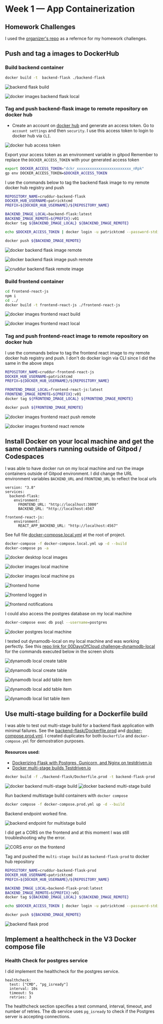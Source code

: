 # Week 1 — App Containerization

## Homework Challenges

I used the [organizer's repo](https://github.com/omenking/aws-bootcamp-cruddur-2023/blob/week-1/journal/week1.md) as a refernce for my homework challenges.

## Push and tag a images to DockerHub
### Build backend container
```sh
docker build -t  backend-flask ./backend-flask
```

![backend flask build](assets/week-1/backend-flask-build-01.png)

![docker images backend flask local](assets/week-1/docker-images-backend-flask.png)

### Tag and push backend-flask image to remote repository on docker hub

- Create an account on [docker hub](https://hub.docker.com/) and generate an access token. Go to `account settings` and then `security`. I use this access token to login to docker hub via `CLI`.

![docker hub access token](assets/week-1/docker_hub_access_token.png)

Export your access token as an environment variable in gitpod
Remember to replace the `DOCKER_ACCESS_TOKEN` with your generated access token

```sh
export DOCKER_ACCESS_TOKEN="dckr_xxxxxxxxxxxxxxxxxxxxxxxxx_nRpk"
gp env DOCKER_ACCESS_TOKEN=$DOCKER_ACCESS_TOKEN
```

I use the commands below to tag the backend flask image to my remote docker hub registry and push

```sh
REPOSITORY_NAME=cruddur-backend-flask
DOCKER_HUB_USERNAME=patricktcmd
PREFIX=${DOCKER_HUB_USERNAME}/${REPOSITORY_NAME}

BACKEND_IMAGE_LOCAL=backend-flask:latest
BACKEND_IMAGE_REMOTE=${PREFIX}:v01
docker tag ${BACKEND_IMAGE_LOCAL} ${BACKEND_IMAGE_REMOTE}

echo $DOCKER_ACCESS_TOKEN | docker login -u patricktcmd --password-stdin

docker push ${BACKEND_IMAGE_REMOTE}
```

![docker backend flask image remote](assets/week-1/docker-images-backend-flask-remote.png)

![docker backend flask image push remote](assets/week-1/docker-images-backend-flask-push-remote.png)

![cruddur backend flask remote image](assets/week-1/cruddur-backend-flask-remote-image.png)

### Build frontend container
```sh
cd frontend-react-js
npm i
cd ../
docker build -t frontend-react-js ./frontend-react-js
```

![docker images frontend react build](assets/week-1/docker-images-frontend-react-build.png)

![docker images frontend react local](assets/week-1/docker-images-frontend-react-local.png)

### Tag and push frontend-react image to remote repository on docker hub
I use the commands below to tag the frontend react image to my remote docker hub registry and push. I don't do docker login via CLI since I did the same in the above steps

```sh
REPOSITORY_NAME=cruddur-frontend-react-js
DOCKER_HUB_USERNAME=patricktcmd
PREFIX=${DOCKER_HUB_USERNAME}/${REPOSITORY_NAME}

FRONTEND_IMAGE_LOCAL=frontend-react-js:latest
FRONTEND_IMAGE_REMOTE=${PREFIX}:v01
docker tag ${FRONTEND_IMAGE_LOCAL} ${FRONTEND_IMAGE_REMOTE}

docker push ${FRONTEND_IMAGE_REMOTE}
```

![docker images frontend react push remote](assets/week-1/docker-images-frontend-react-push-remote.png)

![docker images frontend react remote](assets/week-1/docker-images-frontend-react-remote.png)


## Install Docker on your local machine and get the same containers running outside of Gitpod / Codespaces

I was able to have docker run on my local machine and run the image containers outside of Gitpod environment. I did change the URL environment variables `BACKEND_URL` and `FRONTEND_URL` to reflect the local urls

```
version: "3.8"
services:
  backend-flask:
    environment:
      FRONTEND_URL: "http://localhost:3000"
      BACKEND_URL: "http://localhost:4567
```

```
frontend-react-js:
    environment:
      REACT_APP_BACKEND_URL: "http://localhost:4567"
```

See full file [docker-compose.local.yml](../docker-compose.local.yml) at the root of project.

```sh
docker-compose -f docker-compose.local.yml up -d --build
docker-compose ps -a
```

![docker desktop local images](assets/week-1/docker-desktop-local-images.png)

![docker images local machine](assets/week-1/docker-images-local-machine.png)

![docker images local machine ps](assets/week-1/docker-images-local-machine-ps.png)

![frontend home](assets/week-1/frontend-home.png)

![frontend logged in](assets/week-1/frontend-logged-in.png)

![frontend notifications](assets/week-1/frontend-notifications.png)

I could also access the postgres database on my local machine

```sh
docker-compose exec db psql --username=postgres
```

![docker postgres local machine](assets/week-1/docker-postgres-local-machine.png)

I tested out dynamodb-local on my local machine and was working perfectly. See this [repo link for 00DaysOfCloud challenge-dynamodb-local](https://github.com/100DaysOfCloud/challenge-dynamodb-local) for the commands executed below in the screen shots

![dynamodb local create table](assets/week-1/dynamodb-local-create-table.png)

![dynamodb local create table](assets/week-1/dynamodb-local-create-table-output.png)

![dynamodb local add table item](assets/week-1/dynamodb-local-add-item.png)

![dynamodb local add table item](assets/week-1/dynamodb-local-add-item-output.png)

![dynamodb local list table item](assets/week-1/dynamodb-local-list-table-items.png)

## Use multi-stage building for a Dockerfile build

I was able to test out multi-stage build for a backend flask application with minimal failures. See the [backend-flask/Dockerfile.prod](../backend-flask/Dockerfile.prod) and [docker-compose.prod.yml](../docker-compose.prod.yml). I created duplicates for both `Dockerfile` and `docker-compose.yml` for demostration purposes.

#### Resources used:
- [Dockerizing Flask with Postgres, Gunicorn, and Nginx on testdriven.io](https://testdriven.io/blog/dockerizing-flask-with-postgres-gunicorn-and-nginx/#production-dockerfile)
- [Docker multi-stage builds Testdriven.io](https://testdriven.io/tips/6ef63d0e-f3b6-41f3-8127-ca5f0a55c43f/)

```sh
docker build -f ./backend-flask/Dockerfile.prod -t backend-flask-prod ./backend-flask/
```

![docker backend multi-stage build](assets/week-1/docker-backend-multistage-build.png)
![docker backend multi-stage build](assets/week-1/docker-backend-multistage-build-02.png)

Run backend multistage build containers with `docker compose`

```sh
docker compose -f docker-compose.prod.yml up -d --build
```

Backend endpoint worked fine.

![backend endpoint for multistage build](assets/week-1/backend-endpoint-multistage%20build.png)

I did get a CORS on the frontend and at this moment I was still troubleshooting why the error.

![CORS error on the frontend](assets/week-1/cors-error-frontend.png)

Tag and pushed the `multi-stage build` as `backend-flask-prod` to  docker hub repository

```sh
REPOSITORY_NAME=cruddur-backend-flask-prod
DOCKER_HUB_USERNAME=patricktcmd
PREFIX=${DOCKER_HUB_USERNAME}/${REPOSITORY_NAME}

BACKEND_IMAGE_LOCAL=backend-flask-prod:latest
BACKEND_IMAGE_REMOTE=${PREFIX}:v01
docker tag ${BACKEND_IMAGE_LOCAL} ${BACKEND_IMAGE_REMOTE}

echo $DOCKER_ACCESS_TOKEN | docker login -u patricktcmd --password-stdin

docker push ${BACKEND_IMAGE_REMOTE}
```

![backend flask prod](assets/week-1/backend-flask-prod.png)


## Implement a healthcheck in the V3 Docker compose file

### Health Check for postgres service

I did implement the healthcheck for the postgres service.
```
healthcheck:
  test: ["CMD", "pg_isready"]
  interval: 10s
  timeout: 5s
  retries: 3
```

The healthcheck section specifies a test command, interval, timeout, and number of retries. The db service uses `pg_isready` to check if the Postgres server is accepting connections.
